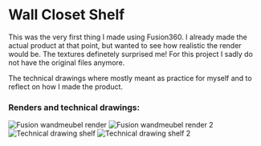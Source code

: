 # Wall Closet Shelf

This was the very first thing I made using Fusion360. I already made the actual product at that point, but wanted to see how realistic the render would be. The textures definetely surprised me!
For this project I sadly do not have the original files anymore.

The technical drawings where mostly meant as practice for myself and to reflect on how I made the product.

### Renders and technical drawings:
![Fusion wandmeubel render](https://github.com/user-attachments/assets/3168ad1e-7bca-4fd6-b514-d0bead7bdd01)
![Fusion wandmeubel render 2](https://github.com/user-attachments/assets/cb88e5de-7d9d-464e-bccd-217a9555af3c)
![Technical drawing shelf](https://github.com/user-attachments/assets/4ecb640d-7f00-40c7-8da9-6b00428d7745)
![Technical drawing shelf 2](https://github.com/user-attachments/assets/3177173c-72cf-476a-8ed7-ad48c67dff3b)
